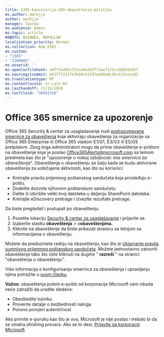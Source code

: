 ```yaml
---
title: 1385-kancelarija-365-obaveštenje-politika
ms.author: markjjo
author: markjjo
manager: lauraw
ms.audience: Admin
ms.topic: article
ROBOTS: NOINDEX, NOFOLLOW
localization_priority: Normal
ms.collection: Adm_O365
ms.custom:
- "1385"
- "3200002"
ms.assetid: ''
ms.openlocfilehash: edff5a265cf31ce9a242f73ae7121ccb8b591d5f
ms.sourcegitcommit: b43f77221f47b50c41197a448a9c26c423ce1ad5
ms.translationtype: MT
ms.contentlocale: sr-Latn-RS
ms.lasthandoff: 11/15/2019
ms.locfileid: "36661310"
---
```

# <a name="office-365-alert-policies"></a>Office 365 smernice za upozorenje

Office 365 Security & centar za usaglašavanje nudi [podrazumevane smernice za obaveštenja](https://docs.microsoft.com/office365/securitycompliance/alert-policies#default-alert-policies) koje aktiviraju obaveštenja za organizacije sa Office 365 Enterprise ili Office 365 vladom E1/G1, E3/G3 ili E5/G5 pretplatom. Zbog toga administratori mogu da prime obaveštenje e-poštom na obaveštenje koje je poslao Office365Alerts@microsoft.com sa temom predmeta kao što je "upozorenje o niskoj ozbiljnosti: *ime smernica za obaveštenja*". Obaveštenja o obaveštenju se šalju kada se budu aktivirane obaveštenja za uobičajene aktivnosti, kao što su korisnici:

- Kreirajte pravila prijemnog poštanskog sandučeta koja prosleđuju e-poštu.
- Dodelite dozvole njihovom poštanskom sandučetu.
- Delite ili izbrišite veliki broj datoteka u deljenju SharePoint datoteka.
- Kreirajte eDiscovery pretrage i izvezite rezultate pretrage.

Da biste pregledali i postupali po obaveštenju:

1. Posetite lokaciju [Security & centar za usaglašavanje](https://protection.office.com) i prijavite se.
2. Izaberite stavku **obaveštenja** > o**obaveštenjima.**
3. Kliknite na obaveštenje da biste prikazali stranicu sa letnjom sa informacijama o obaveštenju.

Možete da preduzmete radnju na obaveštenju, kao što je [Uklanjanje pravila sumnjivog prijemnog poštanskog sandučeta](https://docs.microsoft.com/office365/securitycompliance/responding-to-a-compromised-email-account). Možete jednostavno zatvoriti obaveštenje tako što ćete kliknuti na dugme " **razreši** " na stranici "obaveštenja o obaveštenju".

Više informacija o konfigurisanju smernica za obaveštenja i upravljanju njima potražite u [ovom članku](https://docs.microsoft.com/office365/securitycompliance/alert-policies).

**Važno**: obaveštenja putem e-pošte od korporacije Microsoft vam nikada neće zatražiti da uradite sledeće:

- Obezbedite lozinku
- Proverite detalje o bezbednosti naloga
- Ponovo provjeri autentičnost

Ako primite e-poruku kao što je ova, Microsoft je nije poslao i trebalo bi da se smatra phishing prevara. Ako se to desi, [Prijavite ga korporaciji Microsoft](https://docs.microsoft.com/office365/SecurityCompliance/report-junk-email-and-phishing-scams-in-outlook-on-the-web-eop).